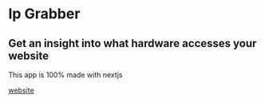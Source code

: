 <h1>Ip Grabber</h1>
<h2>Get an insight into what hardware accesses your website</h2>
<p>This app is 100% made with nextjs</p>
<a href="https://ipgrabber.vercel.app">website</a>
